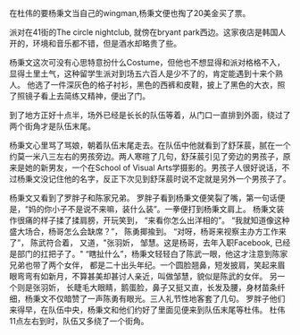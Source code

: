 在杜伟的要杨秉文当自己的wingman,杨秉文便也掏了20美金买了票。

派对在41街的The circle nightclub, 就傍在bryant park西边。这家夜店是韩国人开的，环境和音乐都不错，但是酒水却略贵了些。

杨秉文这次可没有心思特意扮什么Costume，但他也不想显得和派对格格不入，显得土里土气，这种留学生派对到场五六百人是少不了的，肯定能遇到十来个熟人。 他选了一件深灰色的格子衬衫，黑色的西裤和皮鞋，披上了黑色的大衣，照了照镜子看上去简练又精神，便出了门。

到了地方正好十点半，场外已经是长长的队伍等着，从门口一直排到外面，绕过了两个街角才是队伍末尾。

杨秉文心里骂了骂娘，朝着队伍末尾走去。在队伍中他就看到了舒莯莀，腻在一个约莫一米八三左右的男孩旁边。两人寒暄了几句，舒莯莀引见了旁边的男孩子，原来是她的新男友，一个在School of Visual Arts学摄影的。男孩子人很好说话，不过杨秉文没记住他的名字，反正下次见到舒莯莀时说不定就是另外一个男孩子了。

杨秉文又看到了罗胖子和陈家兄弟。
罗胖子看到杨秉文便笑裂了嘴，第一句话便是，“妈的你小子不是说不来嘛，装什么装”。一拳便打到杨秉文肩上。
杨秉文装作很痛的样子揉了揉肩膀，开玩笑到， “来看你怎么出洋相的”。
“我就知道像这种盛大场合，杨哥怎么会缺席？”， 陈勇揶揄到。
“对呀，杨哥来视察主办方工作来了”， 陈武符合着， 又道，"张羽妡， 邹慧。这是杨哥，去年入职Facebook, 已经是部门的扛把子了。"
“瞎扯什么”，杨秉文轻轻白了陈武一眼，他这才注意到陈家兄弟也带了两个女伴， 都是二十出头年纪。一个圆脸翘鼻，短发披肩，笑起来眉眼弯弯有如新月，不算甚美却甚讨人亲近，叫做邹慧，貌似是陈武的女伴。 另一个则是张羽妡， 长睫毛大眼睛，鹅蛋脸，鼻子又挺又直，长发及腰，身材苗条纤细，杨秉文不仅暗赞了一声陈勇有眼光。三人礼节性地客套了几句。
罗胖子他们来得早，在队伍中央，杨秉文和他们约好了里面见便来到队伍末尾等杜伟。
杜伟11点左右到时，队伍又多绕了一个街角。

